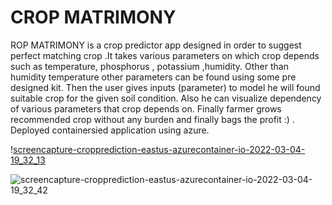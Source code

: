 # CROP MATRIMONY
ROP MATRIMONY is a crop predictor app designed in order to suggest perfect matching crop .It takes various parameters on which crop depends such as temperature, phosphorus , potassium ,humidity. Other than humidity temperature other parameters can be found using some pre designed kit. Then the user gives inputs (parameter) to model he will found suitable crop for the given soil condition. Also he can visualize dependency of various parameters that crop depends on. Finally farmer grows recommended crop without any burden and finally bags the profit :) .
Deployed containersied application using azure.




\![screencapture-cropprediction-eastus-azurecontainer-io-2022-03-04-19_32_13](https://user-images.githubusercontent.com/91481367/160155857-348fb157-6b03-4f03-bec8-84f02692f65d.png)

![screencapture-cropprediction-eastus-azurecontainer-io-2022-03-04-19_32_42](https://user-images.githubusercontent.com/91481367/160155841-487a3760-a11a-4aa5-9506-9ed74c28c40c.png)
